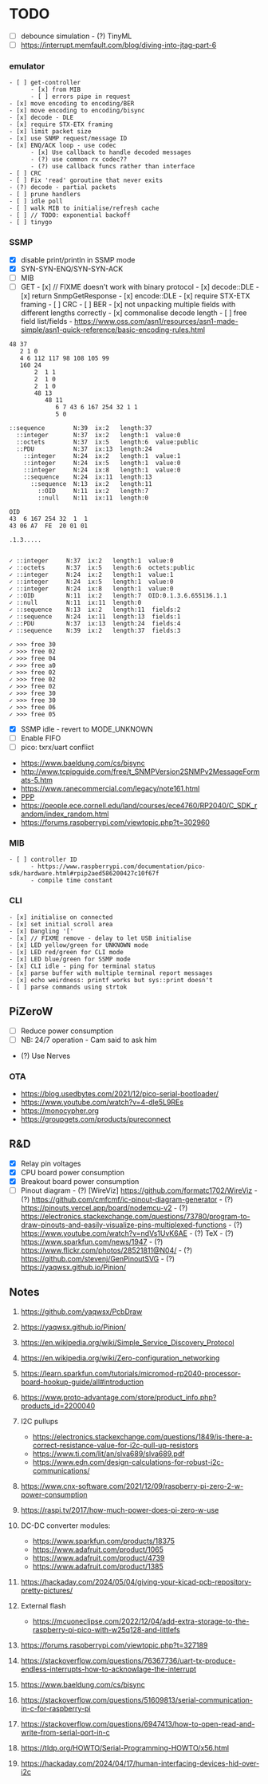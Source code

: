 # TODO

- [ ] debounce simulation
      - (?) TinyML
- [ ] https://interrupt.memfault.com/blog/diving-into-jtag-part-6

### emulator
    - [ ] get-controller
          - [x] from MIB
          - [ ] errors pipe in request
    - [x] move encoding to encoding/BER
    - [x] move encoding to encoding/bisync
    - [x] decode - DLE 
    - [x] require STX-ETX framing
    - [x] limit packet size
    - [x] use SNMP request/message ID
    - [x] ENQ/ACK loop - use codec
          - [x] Use callback to handle decoded messages
          - (?) use common rx codec??
          - (?) use callback funcs rather than interface
    - [ ] CRC
    - [ ] Fix 'read' goroutine that never exits
    - (?) decode - partial packets
    - [ ] prune handlers
    - [ ] idle poll
    - [ ] walk MIB to initialise/refresh cache
    - [ ] // TODO: exponential backoff
    - [ ] tinygo


### SSMP
   - [x] disable print/println in SSMP mode
   - [x] SYN-SYN-ENQ/SYN-SYN-ACK
   - [ ] MIB
   - [ ] GET
         - [x] // FIXME doesn't work with binary protocol
         - [x] decode::DLE 
         - [x] return SnmpGetResponse
         - [x] encode::DLE 
         - [x] require STX-ETX framing
         - [ ] CRC
         - [ ] BER
               - [x] not unpacking multiple fields with different lengths correctly
               - [x] commonalise decode length
               - [ ] free field list/fields
               - https://www.oss.com/asn1/resources/asn1-made-simple/asn1-quick-reference/basic-encoding-rules.html
```
48 37
   2 1 0 
   4 6 112 117 98 108 105 99
   160 24 
       2  1 1
       2  1 0
       2  1 0
       48 13 
          48 11 
             6 7 43 6 167 254 32 1 1
             5 0

::sequence        N:39  ix:2   length:37
  ::integer       N:37  ix:2   length:1  value:0
  ::octets        N:37  ix:5   length:6  value:public
  ::PDU           N:37  ix:13  length:24
    ::integer     N:24  ix:2   length:1  value:1
    ::integer     N:24  ix:5   length:1  value:0
    ::integer     N:24  ix:8   length:1  value:0
    ::sequence    N:24  ix:11  length:13
      ::sequence  N:13  ix:2   length:11
        ::OID     N:11  ix:2   length:7
        ::null    N:11  ix:11  length:0

OID
43  6 167 254 32  1  1
43 06 A7  FE  20 01 01

.1.3.....


✓ ::integer     N:37  ix:2   length:1  value:0
✓ ::octets      N:37  ix:5   length:6  octets:public
✓ ::integer     N:24  ix:2   length:1  value:1
✓ ::integer     N:24  ix:5   length:1  value:0
✓ ::integer     N:24  ix:8   length:1  value:0
✓ ::OID         N:11  ix:2   length:7  OID:0.1.3.6.655136.1.1
✓ ::null        N:11  ix:11  length:0
✓ ::sequence    N:13  ix:2   length:11  fields:2
✓ ::sequence    N:24  ix:11  length:13  fields:1
✓ ::PDU         N:37  ix:13  length:24  fields:4
✓ ::sequence    N:39  ix:2   length:37  fields:3

✓ >>> free 30
✓ >>> free 02
✓ >>> free 04
✓ >>> free a0
✓ >>> free 02
✓ >>> free 02
✓ >>> free 02
✓ >>> free 30
✓ >>> free 30
✓ >>> free 06
✓ >>> free 05

```


   - [x] SSMP idle - revert to MODE_UNKNOWN
   - [ ] Enable FIFO
   - [ ] pico: txrx/uart conflict
   - https://www.baeldung.com/cs/bisync
   - http://www.tcpipguide.com/free/t_SNMPVersion2SNMPv2MessageFormats-5.htm
   - https://www.ranecommercial.com/legacy/note161.html
   - [PPP](https://datatracker.ietf.org/doc/html/rfc1661)
   - https://people.ece.cornell.edu/land/courses/ece4760/RP2040/C_SDK_random/index_random.html
   - https://forums.raspberrypi.com/viewtopic.php?t=302960

### MIB
    - [ ] controller ID
          - https://www.raspberrypi.com/documentation/pico-sdk/hardware.html#rpip2aed586200427c10f67f
          - compile time constant

### CLI
    - [x] initialise on connected
    - [x] set initial scroll area
    - [x] Dangling '['
    - [x] // FIXME remove - delay to let USB initialise
    - [x] LED yellow/green for UNKNOWN mode
    - [x] LED red/green for CLI mode
    - [x] LED blue/green for SSMP mode
    - [x] CLI idle - ping for terminal status
    - [x] parse buffer with multiple terminal report messages
    - [x] echo weirdness: printf works but sys::print doesn't
    - [ ] parse commands using strtok

## PiZeroW
   - [ ] Reduce power consumption
   - [ ] NB: 24/7 operation - Cam said to ask him
   - (?) Use Nerves

### OTA
   - https://blog.usedbytes.com/2021/12/pico-serial-bootloader/
   - https://www.youtube.com/watch?v=4-dle5L9REs
   - https://monocypher.org
   - https://groupgets.com/products/pureconnect

## R&D
- [x] Relay pin voltages
- [x] CPU board power consumption
- [x] Breakout board power consumption
- [ ] Pinout diagram
      - (?) [WireViz] https://github.com/formatc1702/WireViz
      - (?) https://github.com/cmfcmf/ic-pinout-diagram-generator
      - (?) https://pinouts.vercel.app/board/nodemcu-v2
      - (?) https://electronics.stackexchange.com/questions/73780/program-to-draw-pinouts-and-easily-visualize-pins-multiplexed-functions
      - (?) https://www.youtube.com/watch?v=ndVs1UvK6AE
      - (?) TeX
      - (?) https://www.sparkfun.com/news/1947
      - (?) https://www.flickr.com/photos/28521811@N04/
      - (?) https://github.com/stevenj/GenPinoutSVG
      - (?) https://yaqwsx.github.io/Pinion/

## Notes

1. https://github.com/yaqwsx/PcbDraw
2. https://yaqwsx.github.io/Pinion/
3. https://en.wikipedia.org/wiki/Simple_Service_Discovery_Protocol
4. https://en.wikipedia.org/wiki/Zero-configuration_networking
5. https://learn.sparkfun.com/tutorials/micromod-rp2040-processor-board-hookup-guide/all#introduction
6. https://www.proto-advantage.com/store/product_info.php?products_id=2200040
7. I2C pullups
      - https://electronics.stackexchange.com/questions/1849/is-there-a-correct-resistance-value-for-i2c-pull-up-resistors
      - https://www.ti.com/lit/an/slva689/slva689.pdf
      - https://www.edn.com/design-calculations-for-robust-i2c-communications/

8. https://www.cnx-software.com/2021/12/09/raspberry-pi-zero-2-w-power-consumption
9. https://raspi.tv/2017/how-much-power-does-pi-zero-w-use
10. DC-DC converter modules:
    - https://www.sparkfun.com/products/18375
    - https://www.adafruit.com/product/1065
    - https://www.adafruit.com/product/4739
    - https://www.adafruit.com/product/1385
11. https://hackaday.com/2024/05/04/giving-your-kicad-pcb-repository-pretty-pictures/
12. External flash
    - https://mcuoneclipse.com/2022/12/04/add-extra-storage-to-the-raspberry-pi-pico-with-w25q128-and-littlefs
13. https://forums.raspberrypi.com/viewtopic.php?t=327189
14. https://stackoverflow.com/questions/76367736/uart-tx-produce-endless-interrupts-how-to-acknowlage-the-interrupt
15. https://www.baeldung.com/cs/bisync
16. https://stackoverflow.com/questions/51609813/serial-communication-in-c-for-raspberry-pi
17. https://stackoverflow.com/questions/6947413/how-to-open-read-and-write-from-serial-port-in-c
18. https://tldp.org/HOWTO/Serial-Programming-HOWTO/x56.html
19. https://hackaday.com/2024/04/17/human-interfacing-devices-hid-over-i2c


